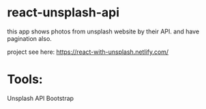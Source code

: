 # react-unsplash-api

this app shows photos from unsplash website by their API. and have pagination also. 

project see here: https://react-with-unsplash.netlify.com/

# Tools:
 Unsplash API
 Bootstrap
 
